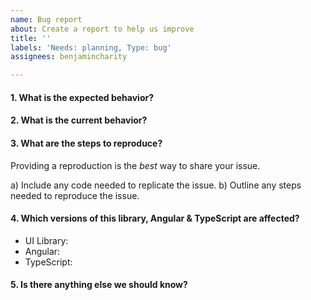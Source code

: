```yaml
---
name: Bug report
about: Create a report to help us improve
title: ''
labels: 'Needs: planning, Type: bug'
assignees: benjamincharity

---
```


#### 1. What is the expected behavior?


#### 2. What is the current behavior?


#### 3. What are the steps to reproduce?

Providing a reproduction is the *best* way to share your issue.

a) Include any code needed to replicate the issue.
b) Outline any steps needed to reproduce the issue.


#### 4. Which versions of this library, Angular & TypeScript are affected?

- UI Library:
- Angular:
- TypeScript:


#### 5. Is there anything else we should know?

